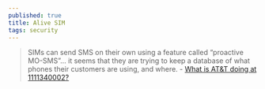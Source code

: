```yaml
---
published: true
title: Alive SIM
tags: security
---
```

> SIMs can send SMS on their own using a feature called “proactive MO-SMS”... it seems that they are trying to keep a database of what phones their customers are using, and where. - [What is AT&T doing at 1111340002?](https://scribe.rip/telecom-expert/what-is-at-t-doing-at-1111340002-c418876c212c)